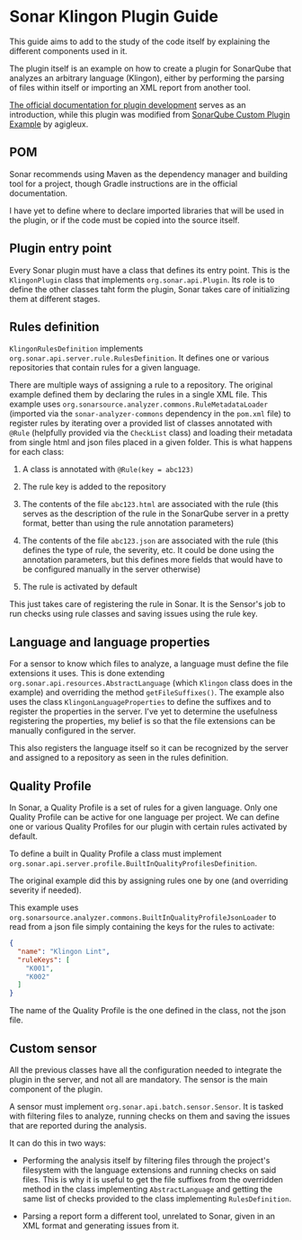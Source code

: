 # Sonar Klingon Plugin Guide

This guide aims to add to the study of the code itself by explaining the different components used in it.

The plugin itself is an example on how to create a plugin for SonarQube that analyzes an arbitrary language (Klingon), either by performing the parsing of files within itself or importing an XML report from another tool.

[The official documentation for plugin development](https://docs.sonarqube.org/latest/extend/developing-plugin/) serves as an introduction, while this plugin was modified from [SonarQube Custom Plugin Example](https://github.com/SonarSource/sonar-custom-plugin-example) by agigleux.

## POM

Sonar recommends using Maven as the dependency manager and building tool for a project, though Gradle instructions are in the official documentation.

I have yet to define where to declare imported libraries that will be used in the plugin, or if the code must be copied into the source itself.

## Plugin entry point

Every Sonar plugin must have a class that defines its entry point. This is the `KlingonPlugin` class that implements `org.sonar.api.Plugin`. Its role is to define the other classes taht form the plugin, Sonar takes care of initializing them at different stages.

## Rules definition

`KlingonRulesDefinition` implements `org.sonar.api.server.rule.RulesDefinition`. It defines one or various repositories that contain rules for a given language.

There are multiple ways of assigning a rule to a repository. The original example defined them by declaring the rules in a single XML file. This example uses `org.sonarsource.analyzer.commons.RuleMetadataLoader` (imported via the `sonar-analyzer-commons` dependency in the `pom.xml` file) to register rules by iterating over a provided list of classes annotated with `@Rule` (helpfully provided via the `CheckList` class) and loading their metadata from single html and json files placed in a given folder. This is what happens for each class:

1. A class is annotated with `@Rule(key = abc123)`

2. The rule key is added to the repository

3. The contents of the file `abc123.html` are associated with the rule (this serves as the description of the rule in the SonarQube server in a pretty format, better than using the rule annotation parameters)

4. The contents of the file `abc123.json` are associated with the rule (this defines the type of rule, the severity, etc. It could be done using the annotation parameters, but this defines more fields that would have to be configured manually in the server otherwise)

5. The rule is activated by default

This just takes care of registering the rule in Sonar. It is the Sensor's job to run checks using rule classes and saving issues using the rule key.

## Language and language properties

For a sensor to know which files to analyze, a language must define the file extensions it uses. This is done extending `org.sonar.api.resources.AbstractLanguage` (which `Klingon` class does in the example) and overriding the method `getFileSuffixes()`. The example also uses the class `KlingonLanguageProperties` to define the suffixes and to register the properties in the server. I've yet to determine the usefulness registering the properties, my belief is so that the file extensions can be manually configured in the server.

This also registers the language itself so it can be recognized by the server and assigned to a repository as seen in the rules definition.

## Quality Profile

In Sonar, a Quality Profile is a set of rules for a given language. Only one Quality Profile can be active for one language per project. We can define one or various Quality Profiles for our plugin with certain rules activated by default.

To define a built in Quality Profile a class must implement `org.sonar.api.server.profile.BuiltInQualityProfilesDefinition`.

The original example did this by assigning rules one by one (and overriding severity if needed).

This example uses `org.sonarsource.analyzer.commons.BuiltInQualityProfileJsonLoader` to read from a json file simply containing the keys for the rules to activate:

```json
{
  "name": "Klingon Lint",
  "ruleKeys": [
    "K001",
    "K002"
  ]
}
```

The name of the Quality Profile is the one defined in the class, not the json file.

## Custom sensor

All the previous classes have all the configuration needed to integrate the plugin in the server, and not all are mandatory. The sensor is the main component of the plugin.

A sensor must implement `org.sonar.api.batch.sensor.Sensor`. It is tasked with filtering files to analyze, running checks on them and saving the issues that are reported during the analysis.

It can do this in two ways:

- Performing the analysis itself by filtering files through the project's filesystem with the language extensions and running checks on said files. This is why it is useful to get the file suffixes from the overridden method in the class implementing `AbstractLanguage` and getting the same list of checks provided to the class implementing `RulesDefinition`.

- Parsing a report form a different tool, unrelated to Sonar, given in an XML format and generating issues from it.
